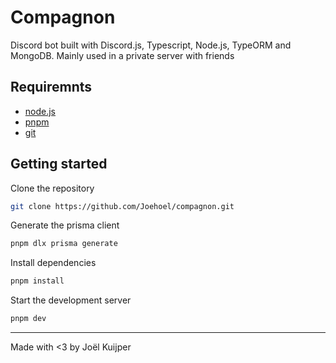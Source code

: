# Compagnon

Discord bot built with Discord.js, Typescript, Node.js, TypeORM and MongoDB. Mainly used in a private server with friends

## Requiremnts

- [node.js](https://nodejs.org/en/download/)
- [pnpm](https://pnpm.io/installation)
- [git](https://git-scm.com/book/en/v2/Getting-Started-Installing-Git)

## Getting started

Clone the repository

```bash
git clone https://github.com/Joehoel/compagnon.git
```

Generate the prisma client

```bash
pnpm dlx prisma generate
```

Install dependencies

```bash
pnpm install
```

Start the development server

```bash
pnpm dev
```

---

Made with <3 by Joël Kuijper
